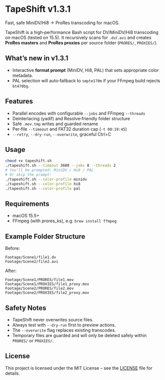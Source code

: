 # TapeShift v1.3.1

Fast, safe MiniDV/Hi8 → ProRes transcoding for macOS.

TapeShift is a high‑performance Bash script for DV/MiniDV/Hi8 transcoding on macOS (tested on 15.5). It recursively scans for `.dv`/`.avi` and creates **ProRes masters** and **ProRes proxies** per source folder (`PRORES/`, `PROXIES/`).

## What’s new in v1.3.1
- Interactive **format prompt** (MiniDV, Hi8, PAL) that sets appropriate color metadata.
- PAL selection will auto‑fallback to `smpte170m` if your FFmpeg build rejects `bt470bg`.

## Features
- Parallel encodes with configurable `--jobs` and FFmpeg `--threads`
- Deinterlacing (yadif) and Resolve‑friendly folder structure
- Safe `.mov.tmp` writes and guarded rename
- Per‑file `--timeout` and FAT32 duration cap (`-t 00:19:45`)
- `--retry`, `--dry-run`, `--overwrite`, graceful Ctrl+C

## Usage
```bash
chmod +x tapeshift.sh
./tapeshift.sh --timeout 3600 --jobs 8 --threads 2
# You’ll be prompted: MiniDV / Hi8 / PAL
# Or skip the prompt:
./tapeshift.sh --color-profile minidv
./tapeshift.sh --color-profile hi8
./tapeshift.sh --color-profile pal
```

## Requirements
- macOS 15.5+
- FFmpeg (with prores_ks), e.g. `brew install ffmpeg`

## Example Folder Structure
Before:
```
Footage/Scene1/file1.dv
Footage/Scene2/file2.avi
```

After:
```
Footage/Scene1/PRORES/file1.mov
Footage/Scene1/PROXIES/file1_proxy.mov
Footage/Scene2/PRORES/file2.mov
Footage/Scene2/PROXIES/file2_proxy.mov
```

## Safety Notes
- TapeShift never overwrites source files.
- Always test with `--dry-run` first to preview actions.
- The `--overwrite` flag replaces existing transcodes.
- Temporary files are guarded and will only be deleted safely within `PRORES/` or `PROXIES/`.

## License
This project is licensed under the MIT License – see the [LICENSE](LICENSE) file for details.
